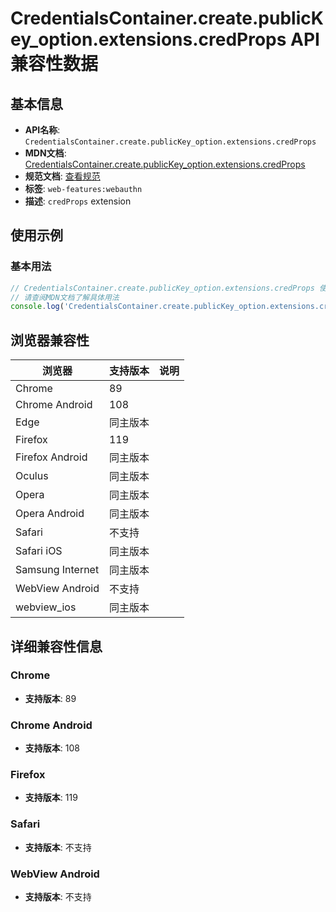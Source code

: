 # CredentialsContainer.create.publicKey_option.extensions.credProps API 兼容性数据

## 基本信息

- **API名称**: `CredentialsContainer.create.publicKey_option.extensions.credProps`
- **MDN文档**: [CredentialsContainer.create.publicKey_option.extensions.credProps](https://developer.mozilla.org/docs/Web/API/Web_Authentication_API/WebAuthn_extensions#credprops)
- **规范文档**: [查看规范](https://w3c.github.io/webauthn/#sctn-authenticator-credential-properties-extension)
- **标签**: `web-features:webauthn`
- **描述**: `credProps` extension

## 使用示例

### 基本用法

```javascript
// CredentialsContainer.create.publicKey_option.extensions.credProps 使用示例
// 请查阅MDN文档了解具体用法
console.log('CredentialsContainer.create.publicKey_option.extensions.credProps API');
```

## 浏览器兼容性

| 浏览器 | 支持版本 | 说明 |
|--------|----------|------|
| Chrome | 89 |  |
| Chrome Android | 108 |  |
| Edge | 同主版本 |  |
| Firefox | 119 |  |
| Firefox Android | 同主版本 |  |
| Oculus | 同主版本 |  |
| Opera | 同主版本 |  |
| Opera Android | 同主版本 |  |
| Safari | 不支持 |  |
| Safari iOS | 同主版本 |  |
| Samsung Internet | 同主版本 |  |
| WebView Android | 不支持 |  |
| webview_ios | 同主版本 |  |

## 详细兼容性信息

### Chrome

- **支持版本**: 89

### Chrome Android

- **支持版本**: 108

### Firefox

- **支持版本**: 119

### Safari

- **支持版本**: 不支持

### WebView Android

- **支持版本**: 不支持

